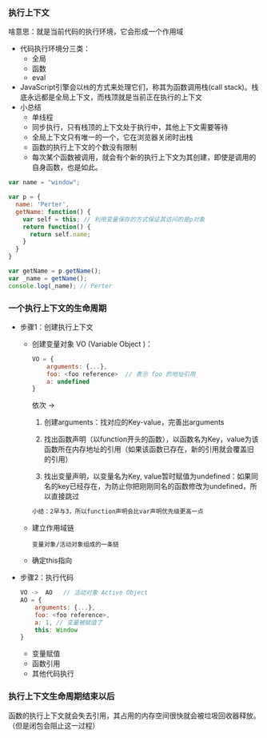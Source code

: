 ### 执行上下文
啥意思：就是当前代码的执行环境，它会形成一个作用域

- 代码执行环境分三类：
  - 全局
  - 函数
  - eval
- JavaScript引擎会以`栈`的方式来处理它们，称其为函数调用栈(call stack)。栈底永远都是全局上下文，而栈顶就是当前正在执行的上下文
- 小总结
    - 单线程
    - 同步执行，只有栈顶的上下文处于执行中，其他上下文需要等待
    - 全局上下文只有唯一的一个，它在浏览器关闭时出栈
    - 函数的执行上下文的个数没有限制
    - 每次某个函数被调用，就会有个新的执行上下文为其创建，即使是调用的自身函数，也是如此。
```js
var name = "window";

var p = {
  name: 'Perter',
  getName: function() {
    var self = this; // 利用变量保存的方式保证其访问的是p对象
    return function() {
      return self.name;
    }
  }
}

var getName = p.getName();
var _name = getName();
console.log(_name); // Perter
```


### 一个执行上下文的生命周期

- 步骤1：创建执行上下文

  - 创建变量对象 VO (Variable Object )：

    ```js
    VO = {
        arguments: {...},
        foo: <foo reference>  // 表示 foo 的地址引用
        a: undefined
    }
    ```

    依次 ->

    1. 创建arguments：找对应的Key-value，完善出arguments

    2. 找出函数声明（以function开头的函数），以函数名为Key，value为该函数所在内存地址的引用（如果该函数已存在，新的引用就会覆盖旧的引用）

    3. 找出变量声明，以变量名为Key, value暂时赋值为undefined：如果同名的key已经存在，为防止你把刚刚同名的函数修改为undefined，所以直接跳过

    ```js
    小结：2早与3，所以function声明会比var声明优先级更高一点
    ```

  - 建立作用域链

    ```JS
    变量对象/活动对象组成的一条链
    ```

  - 确定this指向

  

- 步骤2：执行代码

  ```js
  VO ->  AO   // 活动对象 Active Object
  AO = {
      arguments: {...},
      foo: <foo reference>,
      a: 1, // 变量被赋值了
      this: Window
  }
  ```

  - 变量赋值
  - 函数引用
  - 其他代码执行

### 执行上下文生命周期结束以后

函数的执行上下文就会失去引用，其占用的内存空间很快就会被垃圾回收器释放。（但是闭包会阻止这一过程）



